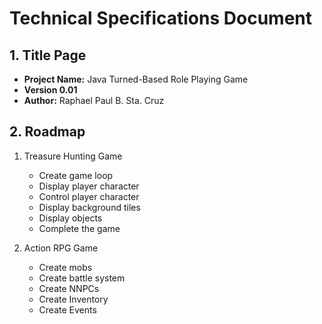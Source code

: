 # Technical Specifications Document

## 1. Title Page
* **Project Name:** Java Turned-Based Role Playing Game 
* **Version 0.01**
* **Author:** Raphael Paul B. Sta. Cruz

## 2. Roadmap
1. Treasure Hunting Game
    * Create game loop
    * Display player character
    * Control player character
    * Display background tiles
    * Display objects
    * Complete the game

2. Action RPG Game
    * Create mobs
    * Create battle system
    * Create NNPCs
    * Create Inventory
    * Create Events
